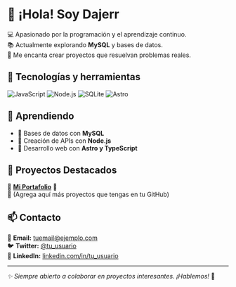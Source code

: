 # 👋 ¡Hola! Soy Dajerr

💻 Apasionado por la programación y el aprendizaje continuo.  
📚 Actualmente explorando **MySQL** y bases de datos.  
🚀 Me encanta crear proyectos que resuelvan problemas reales.  

## 🚀 Tecnologías y herramientas
![JavaScript](https://img.shields.io/badge/JavaScript-F7DF1E?style=flat&logo=javascript&logoColor=black) 
![Node.js](https://img.shields.io/badge/Node.js-339933?style=flat&logo=node.js&logoColor=white)
![SQLite](https://img.shields.io/badge/SQLite-003B57?style=flat&logo=sqlite&logoColor=white)
![Astro](https://img.shields.io/badge/Astro-FF5D01?style=flat&logo=astro&logoColor=white)

## 🌱 Aprendiendo
- 📌 Bases de datos con **MySQL**
- 📌 Creación de APIs con **Node.js**
- 📌 Desarrollo web con **Astro y TypeScript**

## 📌 Proyectos Destacados
🔹 **[Mi Portafolio](https://porf-dajer.vercel.app/)** 👀  
🔹 (Agrega aquí más proyectos que tengas en tu GitHub)

## 📫 Contacto
📧 **Email:** [tuemail@ejemplo.com](mailto:tuemail@ejemplo.com)  
🐦 **Twitter:** [@tu_usuario](https://twitter.com/tu_usuario)  
🔗 **LinkedIn:** [linkedin.com/in/tu_usuario](https://linkedin.com/in/tu_usuario)

---

_✨ Siempre abierto a colaborar en proyectos interesantes. ¡Hablemos!_ 🚀

